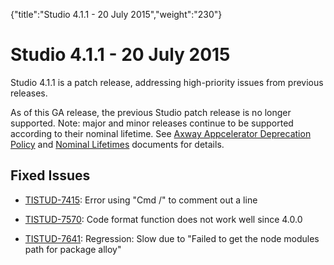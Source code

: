 {"title":"Studio 4.1.1 - 20 July 2015","weight":"230"} 

# Studio 4.1.1 - 20 July 2015

Studio 4.1.1 is a patch release, addressing high-priority issues from previous releases.

As of this GA release, the previous Studio patch release is no longer supported. Note: major and minor releases continue to be supported according to their nominal lifetime. See [Axway Appcelerator Deprecation Policy](/docs/appc/AMPLIFY_Appcelerator_Services_Overview/Axway_Appcelerator_Deprecation_Policy/) and [Nominal Lifetimes](/docs/appc/AMPLIFY_Appcelerator_Services_Overview/Axway_Appcelerator_Product_Lifecycle/#NominalLifetimes) documents for details.

## Fixed Issues

*   [TISTUD-7415](https://jira.appcelerator.org/browse/TISTUD-7415): Error using "Cmd /" to comment out a line
    
*   [TISTUD-7570](https://jira.appcelerator.org/browse/TISTUD-7570): Code format function does not work well since 4.0.0
    
*   [TISTUD-7641](https://jira.appcelerator.org/browse/TISTUD-7641): Regression: Slow due to "Failed to get the node modules path for package alloy"